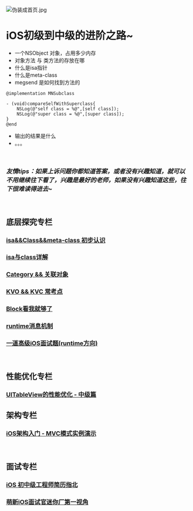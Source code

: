 ![伪装成首页.jpg](https://upload-images.jianshu.io/upload_images/4563271-78c96d2cb4ee43c7.jpg?imageMogr2/auto-orient/strip%7CimageView2/2/w/1240)

# iOS初级到中级的进阶之路~

- 一个NSObject 对象，占用多少内存
- 对象方法 与 类方法的存放在哪
- 什么是isa指针
- 什么是meta-class
- megsend 是如何找到方法的

```
@implementation MNSubclass

- (void)compareSelfWithSuperclass{
    NSLog(@"self class = %@",[self class]);
    NSLog(@"super class = %@",[super class]);
}
@end
```
- 输出的结果是什么
- 。。。

<br>

### *友情tips：如果上诉问题你都知道答案，或者没有兴趣知道，就可以不用继续往下看了，兴趣是最好的老师，如果没有兴趣知道这些，往下很难读得进去~*

<br>

## 底层探究专栏

### [isa&&Class&&meta-class 初步认识](https://minilv.github.io/2018/07/01/ias-class-metaClass)

### [isa与class详解](https://minilv.github.io/2019/03/18/isa%E8%AF%A6%E8%A7%A3-&&-class%E5%86%85%E9%83%A8%E7%BB%93%E6%9E%84/)

### [Category && 关联对象](https://minilv.github.io/2019/02/27/category/)

### [KVO && KVC 常考点](https://minilv.github.io/2018/03/27/KVO&KVC/)

### [Block看我就够了](https://minilv.github.io/2019/02/27/BlockFile/)

### [runtime消息机制](https://minilv.github.io/2019/03/17/Runtime-%E6%B6%88%E6%81%AF%E6%9C%BA%E5%88%B6%E5%9C%9F%E5%91%B3%E8%AE%B2%E8%A7%A3/)

### [一道高级iOS面试题(runtime方向)](https://minilv.github.io/2019/03/27/%E4%B8%80%E9%81%93%E9%AB%98%E7%BA%A7iOS%E9%9D%A2%E8%AF%95%E9%A2%98(runtime%E6%96%B9%E5%90%91)/)

<br>

## 性能优化专栏
### [UITableView的性能优化 - 中级篇](https://minilv.github.io/2018/06/29/TableViewCellOptimization/)

## 架构专栏
### [iOS架构入门 - MVC模式实例演示](https://minilv.github.io/2018/05/29/MVC/)

<br>

## 面试专栏

### [iOS 初中级工程师简历指北](https://minilv.github.io/2019/05/05/iOS%E5%88%9D%E4%B8%AD%E7%BA%A7%E5%BC%80%E5%8F%91%E7%AE%80%E5%8E%86%E6%8C%87%E5%8C%97/)

### [萌新iOS面试官迷你厂第一视角](https://minilv.github.io/2019/12/29/interviewer/)
